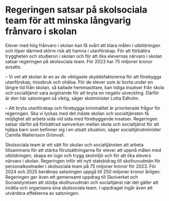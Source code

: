 # Regeringen satsar på skolsociala team för att minska långvarig frånvaro i skolan

Elever med hög frånvaro i skolan kan få svårt att klara målen i utbildningen och löper därmed större risk att hamna i utanförskap. För att förbättra tryggheten och studieron i skolan och för att öka elevernas närvaro i skolan satsar regeringen på skolsociala team. För 2023 har 75 miljoner kronor avsatts.

– Vi vet att skolan är en av de viktigaste skyddsfaktorerna för att förebygga utanförskap, missbruk och ohälsa. För de elever som är borta under en längre tid från skolan, så kallade hemmasittare, kan tidiga insatser från skola och socialtjänst vara avgörande för att bryta en negativ utveckling. Därför är den här satsningen så viktig, säger skolminister Lotta Edholm.

– Att bryta utanförskap och förebygga kriminalitet är prioriterade frågor för regeringen. Ska vi lyckas med det måste skolan och socialtjänsten få möjlighet att arbeta sida vid sida med förebyggande insatser. Regeringen satsar därför på förbättrad samverkan mellan skola och socialtjänst för att hjälpa barn som befinner sig i en utsatt situation, säger socialtjänstminister Camilla Waltersson Grönvall.

Skolsociala team är ett sätt för skolan och socialtjänsten att arbeta tillsammans för att stärka förutsättningarna för elever att uppnå målen med utbildningen, skapa en lugn och trygg skolmiljö och för att öka elevers närvaro i skolan. Regeringen inför ett nytt statsbidrag till skolhuvudmän för personalkostnader i skolsociala team på 75 miljoner kronor för 2023. För 2024 och 2025 beräknas satsningen uppgå till 250 miljoner kronor årligen. Regeringen ger även ett gemensamt uppdrag till Skolverket och Socialstyrelsen att stödja skolhuvudmän och socialtjänst när det gäller att inrätta och organisera sina skolsociala team. I uppdraget ingår även att utvärdera effekterna av satsningen.
